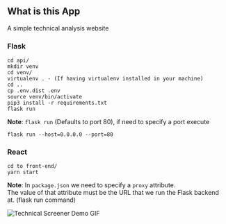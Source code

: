 <h2>What is this App</h2>
A simple technical analysis website <br>


<h3>Flask</h2>

```
cd api/
mkdir venv
cd venv/
virtualenv . - (If having virtualenv installed in your machine)
cd ..
cp .env.dist .env
source venv/bin/activate
pip3 install -r requirements.txt
flask run
```
<b>Note</b>:
`flask run` (Defaults to port 80), if need to specify a port execute
```
flask run --host=0.0.0.0 --port=80
```


<h3>React</h2>

```
cd to front-end/
yarn start
```

<b>Note</b>:
In `package.json` we need to specify a `proxy` attribute.<br>
The value of that attribute must be the URL that we run the Flask backend at. (flask run command)

![Technical Screener Demo GIF](demo/technical-screener-demo.gif)
